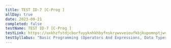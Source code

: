 ```yaml
---
title: TEST ID-7 [C-Prog ]
allDay: true
date: 2023-09-21
completed: false
testName: TEST ID-7 [C-Prog ]
testLink: https://uxkhzfstdjcborfuyyknhkhbyfnskrywvveioufkbjkupomnptjwvhbavkysuhi.vercel.app/test.html?testId=623af8b6f32ee520e9b026da&data=eyJuYW1lIjoiVEVTVCBJRC03IFtDLVByb2cgXSIsInBhdGgiOlsiWkVBTCBURVNUIFNFUklFUyIsIlRFU1QgMjAyMyIsIlJPVU5EIDAiLCJDIFByb2ciXX0=
testSyllabus: "Basic Programming (Operators And Expressions, Data Types \rAnd Input-Output Operators, Control Statements And Decision \rMaking, Arrays, Strings and Functions"
---
```

